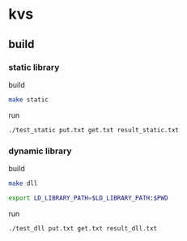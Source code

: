 # kvs

## build

### static library

build

```sh
make static
```

run

```sh
./test_static put.txt get.txt result_static.txt
```

### dynamic library

build

```sh
make dll

export LD_LIBRARY_PATH=$LD_LIBRARY_PATH:$PWD
```

run

```sh
./test_dll put.txt get.txt result_dll.txt
```

